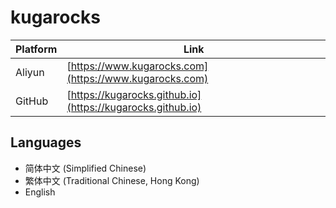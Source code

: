 # kugarocks

| Platform | Link                                      |
| -------- | ----------------------------------------- |
| Aliyun   | [https://www.kugarocks.com](https://www.kugarocks.com) |
| GitHub | [https://kugarocks.github.io](https://kugarocks.github.io) |

## Languages

* 简体中文 (Simplified Chinese)
* 繁体中文 (Traditional Chinese, Hong Kong)
* English
